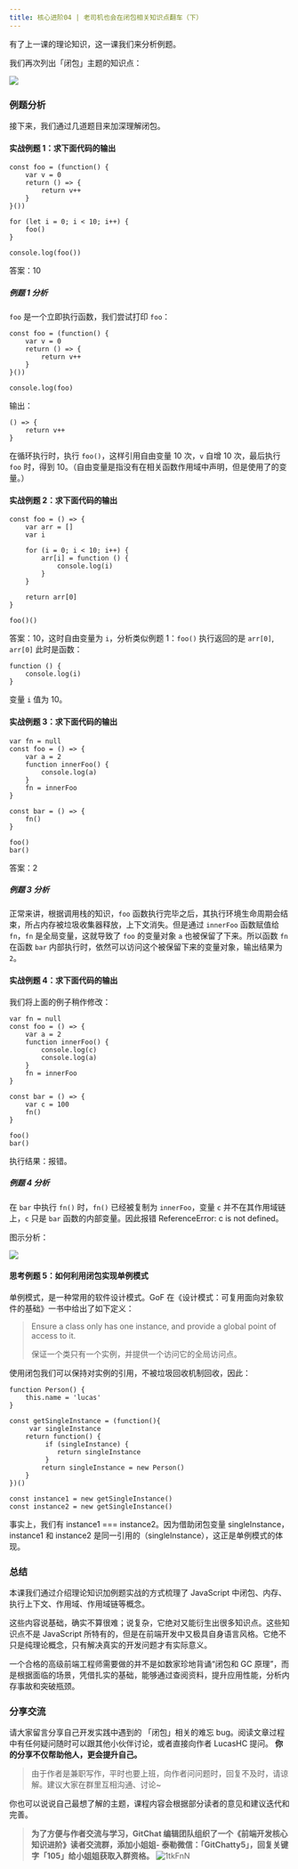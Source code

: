 ```yaml
---
title: 核心进阶04 | 老司机也会在闭包相关知识点翻车（下）
---
```


有了上一课的理论知识，这一课我们来分析例题。

我们再次列出「闭包」主题的知识点：

![](https://images.gitbook.cn/9a14e8e0-4ecb-11e9-8044-3de24c2bc492)

### 例题分析

接下来，我们通过几道题目来加深理解闭包。

#### 实战例题 1：求下面代码的输出

    
    
    const foo = (function() {
        var v = 0
        return () => {
            return v++
        }
    }())
    
    for (let i = 0; i < 10; i++) {
        foo()
    }
    
    console.log(foo())
    

答案：10

##### **例题 1 分析**

`foo` 是一个立即执行函数，我们尝试打印 `foo`：

    
    
    const foo = (function() {
        var v = 0
        return () => {
            return v++
        }
    }())
    
    console.log(foo)
    

输出：

    
    
    () => {
        return v++
    }
    

在循环执行时，执行 `foo()`，这样引用自由变量 10 次，`v` 自增 10 次，最后执行 `foo` 时，得到
10。（自由变量是指没有在相关函数作用域中声明，但是使用了的变量。）

#### 实战例题 2：求下面代码的输出

    
    
    const foo = () => {
        var arr = []
        var i
    
        for (i = 0; i < 10; i++) {
            arr[i] = function () {
                console.log(i)
            }
        }
    
        return arr[0]
    }
    
    foo()()
    

答案：10，这时自由变量为 `i`，分析类似例题 1：`foo()` 执行返回的是 `arr[0]`, `arr[0]` 此时是函数：

    
    
    function () {
        console.log(i)
    }
    

变量 `i` 值为 10。

#### 实战例题 3：求下面代码的输出

    
    
    var fn = null
    const foo = () => {
        var a = 2
        function innerFoo() { 
            console.log(a)
        }
        fn = innerFoo    
    }
    
    const bar = () => {
        fn()
    }
    
    foo()
    bar()
    

答案：2

##### **例题 3 分析**

正常来讲，根据调用栈的知识，`foo` 函数执行完毕之后，其执行环境生命周期会结束，所占内存被垃圾收集器释放，上下文消失。但是通过 `innerFoo`
函数赋值给 `fn`，`fn` 是全局变量，这就导致了 `foo` 的变量对象 `a` 也被保留了下来。所以函数 `fn` 在函数 `bar`
内部执行时，依然可以访问这个被保留下来的变量对象，输出结果为 `2`。

#### 实战例题 4：求下面代码的输出

我们将上面的例子稍作修改：

    
    
    var fn = null
    const foo = () => {
        var a = 2
        function innerFoo() { 
            console.log(c)            
            console.log(a)
        }
        fn = innerFoo
    }
    
    const bar = () => {
        var c = 100
        fn()    
    }
    
    foo()
    bar()
    

执行结果：报错。

##### **例题 4 分析**

在 `bar` 中执行 `fn()` 时，`fn()` 已经被复制为 `innerFoo`，变量 `c` 并不在其作用域链上，`c` 只是 `bar`
函数的内部变量。因此报错 ReferenceError: c is not defined。

图示分析：

![](https://images.gitbook.cn/ec72e540-713c-11e9-8a6f-8918e834f023)

#### 思考例题 5：如何利用闭包实现单例模式

单例模式，是一种常用的软件设计模式。GoF 在《设计模式：可复用面向对象软件的基础》一书中给出了如下定义：

> Ensure a class only has one instance, and provide a global point of access
> to it.
>
> 保证一个类只有一个实例，并提供一个访问它的全局访问点。

使用闭包我们可以保持对实例的引用，不被垃圾回收机制回收，因此：

    
    
    function Person() {
        this.name = 'lucas'
    }
    
    const getSingleInstance = (function(){
         var singleInstance
        return function() {
             if (singleInstance) {
                return singleInstance
             } 
            return singleInstance = new Person()
        }
    })()
    
    const instance1 = new getSingleInstance()
    const instance2 = new getSingleInstance()
    

事实上，我们有 instance1 === instance2。因为借助闭包变量 singleInstance，instance1 和 instance2
是同一引用的（singleInstance），这正是单例模式的体现。

### 总结

本课我们通过介绍理论知识加例题实战的方式梳理了 JavaScript 中闭包、内存、执行上下文、作用域、作用域链等概念。

这些内容说基础，确实不算很难；说复杂，它绝对又能衍生出很多知识点。这些知识点不是 JavaScript
所特有的，但是在前端开发中又极具自身语言风格。它绝不只是纯理论概念，只有解决真实的开发问题才有实际意义。

一个合格的高级前端工程师需要做的并不是如数家珍地背诵“闭包和 GC
原理”，而是根据面临的场景，凭借扎实的基础，能够通过查阅资料，提升应用性能，分析内存事故和突破瓶颈。

### 分享交流

请大家留言分享自己开发实践中遇到的 「闭包」相关的难忘 bug。阅读文章过程中有任何疑问随时可以跟其他小伙伴讨论，或者直接向作者 LucasHC 提问。
**你的分享不仅帮助他人，更会提升自己。**

> 由于作者是兼职写作，平时也要上班，向作者问问题时，回复不及时，请谅解。建议大家在群里互相沟通、讨论~

你也可以说说自己最想了解的主题，课程内容会根据部分读者的意见和建议迭代和完善。

> **为了方便与作者交流与学习，GitChat 编辑团队组织了一个《前端开发核心知识进阶》读者交流群，添加小姐姐-
> 泰勒微信：「GitChatty5」，回复关键字「105」给小姐姐获取入群资格。**
> ![1tkFnN](https://images.gitbook.cn/1tkFnN.jpg)

